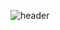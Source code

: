 ![header](https://capsule-render.vercel.app/api?type=cylinder&color=auto&height=200&section=header&text=Welcome%20to%20Paeper-Review%20page&fontSize=3000%animation=blink)
